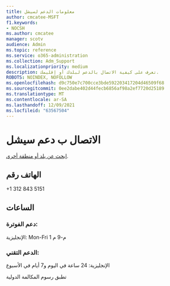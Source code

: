 ```yaml
---
title: معلومات الدعم لسيشل
author: cmcatee-MSFT
f1.keywords:
- NOCSH
ms.author: cmcatee
manager: scotv
audience: Admin
ms.topic: reference
ms.service: o365-administration
ms.collection: Adm_Support
ms.localizationpriority: medium
description: تعرف على كيفية الاتصال بالدعم لبلدك أو إقليمك.
ROBOTS: NOINDEX, NOFOLLOW
ms.openlocfilehash: d9c750e7c700cce3bde592203417204d46509f68
ms.sourcegitcommit: 0ee2dabe402d44fecb6856af98a2ef7720d25189
ms.translationtype: MT
ms.contentlocale: ar-SA
ms.lasthandoff: 12/09/2021
ms.locfileid: "63567504"
---
```

# <a name="contact-support-for-seychelles"></a>الاتصال ب دعم سيشل

[ابحث عن بلد أو منطقة أخرى](../get-help-support.md).

## <a name="phone-number"></a>الهاتف رقم
+1 312 843 5151

## <a name="hours"></a>الساعات
### <a name="billing-support"></a>دعم الفوترة:

الإنجليزية: Mon-Fri 1 م-9 م

### <a name="technical-support"></a>الدعم التقني:

الإنجليزية: 24 ساعة في اليوم و7 أيام في الأسبوع

تطبق رسوم المكالمة الدولية
